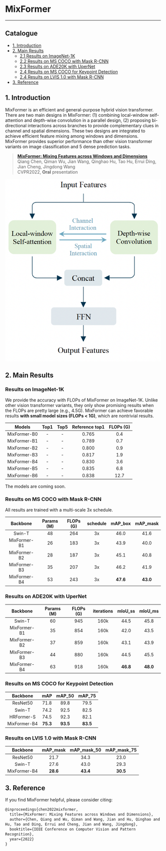 # MixFormer
---
## Catalogue

- [1. Introduction](#1)
- [2. Main Results](#2)
    - [2.1 Results on ImageNet-1K](#2.1)
    - [2.2 Results on MS COCO with Mask R-CNN](#2.2)
    - [2.3 Results on ADE20K with UperNet](#2.3)
    - [2.4 Results on MS COCO for Keypoint Detection](#2.4)
    - [2.4 Results on LVIS 1.0 with Mask R-CNN](#2.5)
- [3. Reference](#3)

<a name='1'></a>
## 1. Introduction

MixFormer is an efficient and general-purpose hybrid vision transformer. There are two main designs in MixFormer: (1) combining local-window self-attention and depth-wise convolution in a parallel design, (2) proposing bi-directional interactions across branches to provide complementary clues in channel and spatial dimensions. These two designs are integrated to achieve efficient feature mixing among windows and dimensions. MixFormer provides superior performance than other vision transformer variants on image classification and 5 dense prediction tasks.

> [**MixFormer: Mixing Features across Windows and Dimensions**](https://arxiv.org/abs/2204.02557)<br> 
> Qiang Chen, Qiman Wu, Jian Wang, Qinghao Hu, Tao Hu, Errui Ding, Jian Cheng, Jingdong Wang<br>
> CVPR2022, **Oral** presentation

![image](../../images/MixFormer/MixingBlock.png)

<a name='2'></a>
## 2. Main Results

<a name='2.1'></a>
### Results on ImageNet-1K
We provide the accuracy with FLOPs of MixFormer on ImageNet-1K. Unlike other vision transformer variants, they only show promising results when the FLOPs are pretty large (e.g., 4.5G). MixFormer can achieve favorable results **with small model sizes (FLOPs < 1G)**, which are nontrivial results.

| Models | Top1 | Top5 | Reference top1| FLOPs (G) |
|:--:|:--:|:--:|:--:|:--:|
| MixFormer-B0 | - | - | 0.765 |  0.4  |
| MixFormer-B1 | - | - | 0.789 |  0.7  |
| MixFormer-B2 | - | - | 0.800 |  0.9  |
| MixFormer-B3 | - | - | 0.817 |  1.9  |
| MixFormer-B4 | - | - | 0.830 |  3.6  |
| MixFormer-B5 | - | - | 0.835 |  6.8  |
| MixFormer-B6 | - | - | 0.838 |  12.7  |

The models are coming soon.

<a name='2.2'></a>
### Results on MS COCO with Mask R-CNN
All results are trained with a multi-scale 3x schedule.

| Backbone | Params (M) | FLOPs (G) | schedule | mAP_box| mAP_mask |
|:--:|:--:|:--:|:--:|:--:| :--:|
| Swin-T | 48 | 264 | 3x | 46.0| 41.6 |
| MixFormer-B1 | 26 | 183 | 3x | 43.9 | 40.0 |
| MixFormer-B2 | 28 | 187 | 3x | 45.1 | 40.8 |
| MixFormer-B3 | 35 | 207 | 3x | 46.2 | 41.9 |
| MixFormer-B4 | 53 | 243 | 3x | **47.6** | **43.0** |

<a name='2.3'></a>
### Results on ADE20K with UperNet

| Backbone | Params (M) | FLOPs (G) | iterations | mIoU_ss | mIoU_ms |
|:--:|:--:|:--:|:--:|:--:| :--:|
| Swin-T | 60 | 945 | 160k | 44.5| 45.8 |
| MixFormer-B1 | 35 | 854 | 160k | 42.0 | 43.5 |
| MixFormer-B2 | 37 | 859 | 160k | 43.1 | 43.9 |
| MixFormer-B3 | 44 | 880 | 160k | 44.5 | 45.5 |
| MixFormer-B4 | 63 | 918 | 160k | **46.8** | **48.0** |

<a name='2.4'></a>
### Results on MS COCO for Keypoint Detection

| Backbone | mAP | mAP_50 | mAP_75 |
|:--:|:--:|:--:|:--:|
| ResNet50 | 71.8 | 89.8 | 79.5 |
| Swin-T | 74.2 | 92.5 | 82.5 |
| HRFormer-S | 74.5 | 92.3 | 82.1 |
| MixFormer-B4 | **75.3** | **93.5** | **83.5** |

<a name='2.5'></a>
### Results on LVIS 1.0 with Mask R-CNN

| Backbone | mAP_mask | mAP_mask_50 | mAP_mask_75 |
|:--:|:--:|:--:|:--:|
| ResNet50 | 21.7 | 34.3 | 23.0 |
| Swin-T | 27.6 | 43.0 | 29.3 |
| MixFormer-B4 | **28.6** | **43.4** | **30.5** |

<a name="3"></a>
## 3. Reference

If you find MixFormer helpful, please consider citing:
```
@inproceedings{chen2022mixformer,
  title={MixFormer: Mixing Features across Windows and Dimensions},
  author={Chen, Qiang and Wu, Qiman and Wang, Jian and Hu, Qinghao and Hu, Tao and Ding, Errui and Cheng, Jian and Wang, Jingdong},
  booktitle={IEEE Conference on Computer Vision and Pattern Recognition},
  year={2022}
}
```
